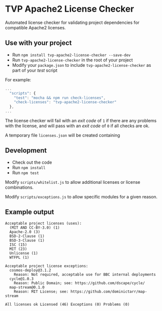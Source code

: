 # TVP Apache2 License Checker

Automated license checker for validating project dependencies for compatible Apache2 licenses.

## Use with your project

- Run `npm install tvp-apache2-license-checker --save-dev`
- Run `tvp-apache2-license-checker` in the root of your project
- Modify your `package.json` to include `tvp-apache2-license-checker` as part of your *test* script

For example:
```js
...
  "scripts": {
    "test": "mocha && npm run check-licenses",
    "check-licenses": "tvp-apache2-license-checker"
  },
...
```

The license checker will fail with an *exit code* of `1` if there are any problems with the license, and will pass with an *exit code* of `0` if all checks are ok.

A temporary file `licenses.json` will be created containing

## Development

- Check out the code
- Run `npm install`
- Run `npm test`

Modify `scripts/whitelist.js` to allow additional licenses or license combinations.

Modify `scripts/exceptions.js` to allow specific modules for a given reason.

## Example output
```
Acceptable project licenses (uses):
  (MIT AND CC-BY-3.0) (1)
  Apache-2.0 (3)
  BSD-2-Clause (1)
  BSD-3-Clause (1)
  ISC (15)
  MIT (23)
  Unlicense (1)
  WTFPL (1)

Acceptable project license exceptions:
  cosmos-deploy@3.1.2
    Reason: Not required, acceptable use for BBC internal deployments
  cycle@1.0.3
    Reason: Public Domain; see: https://github.com/dscape/cycle/
  map-stream@0.1.0
    Reason: MIT License; see: https://github.com/dominictarr/map-stream

All licenses ok Licensed (46) Exceptions (0) Problems (0)
```
